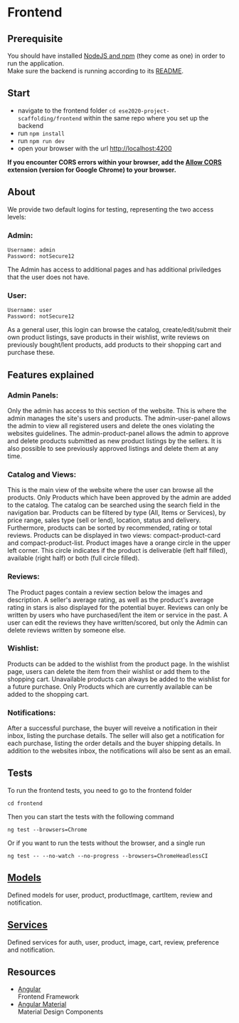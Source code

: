 # Frontend

## Prerequisite
You should have installed [NodeJS and npm](https://nodejs.org/en/download/) (they come as one) in order to run the application.  
Make sure the backend is running according to its [README](https://github.com/scg-unibe-ch/ese2020-project-scaffolding/blob/master/backend/README.md).

## Start
- navigate to the frontend folder `cd ese2020-project-scaffolding/frontend` within the same repo where you set up the backend
- run `npm install`
- run `npm run dev`
- open your browser with the url [http://localhost:4200](http://localhost:4200/)

**If you encounter CORS errors within your browser, add the [Allow CORS](https://chrome.google.com/webstore/detail/allow-cors-access-control/lhobafahddgcelffkeicbaginigeejlf?hl=en) extension (version for Google Chrome) to your browser.**

## About
We provide two default logins for testing, representing the two access levels:

### Admin:
````
Username: admin
Password: notSecure12
````
The Admin has access to additional pages and has additional priviledges that the user does not have.

### User:
````
Username: user
Password: notSecure12
````
As a general user, this login can browse the catalog, create/edit/submit their own product listings, save products in their wishlist, write reviews on previously bought/lent products, add products to their shopping cart and purchase these. 

## Features explained

### Admin Panels:
Only the admin has access to this section of the website. This is where the admin manages the site's users and products. The admin-user-panel allows the admin to view all registered users and delete the ones violating the websites guidelines. The admin-product-panel allows the admin to approve and delete products submitted as new product listings by the sellers. It is also possible to see previously approved listings and delete them at any time.

### Catalog and Views:
This is the main view of the website where the user can browse all the products. Only Products which have been approved by the admin are added to the catalog. The catalog can be searched using the search field in the navigation bar. Products can be filtered by type (All, Items or Services), by price range, sales type (sell or lend), location, status and delivery. Furthermore, products can be sorted by recommended, rating or total reviews. Products can be displayed in two views: compact-product-card and compact-product-list. Product images have a orange circle in the upper left corner. This circle indicates if the product is deliverable (left half filled), available (right half) or both (full circle filled). 

### Reviews:
The Product pages contain a review section below the images and description. A seller's average rating, as well as the product's average rating in stars is also displayed for the potential buyer. Reviews can only be written by users who have purchased/lent the item or service in the past. A user can edit the reviews they have written/scored, but only the Admin can delete reviews written by someone else. 

### Wishlist:
Products can be added to the wishlist from the product page. In the wishlist page, users can delete the item from their wishlist or add them to the shopping cart. Unavailable products can always be added to the wishlist for a future purchase. Only Products which are currently available can be added to the shopping cart.

### Notifications:
After a successful purchase, the buyer will reveive a notification in their inbox, listing the purchase details. The seller will also get a notification for each purchase, listing the order details and the buyer shipping details. In addition to the websites inbox, the notifications will also be sent as an email.

## Tests
To run the frontend tests, you need to go to the frontend folder
````
cd frontend
````
Then you can start the tests with the following command
````
ng test --browsers=Chrome
````
Or if you want to run the tests without the browser, and a single run
````
ng test -- --no-watch --no-progress --browsers=ChromeHeadlessCI
````

## **[Models](./src/app/models)**  
  Defined models for user, product, productImage, cartItem, review and notification.
## **[Services](./src/app/services)**  
  Defined services for auth, user, product, image, cart, review, preference and notification.

## Resources
- [Angular](https://angular.io/)  
  Frontend Framework 
- [Angular Material](https://material.angular.io/)  
  Material Design Components
